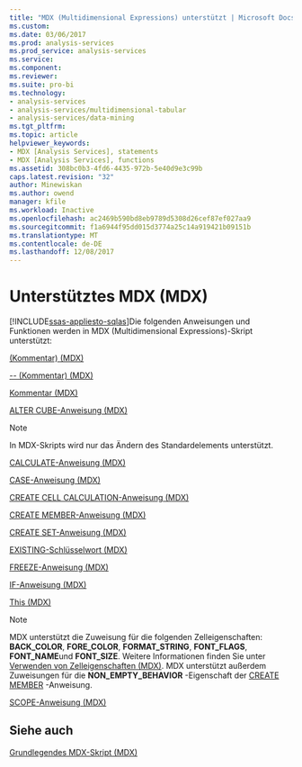 ```yaml
---
title: "MDX (Multidimensional Expressions) unterstützt | Microsoft Docs"
ms.custom: 
ms.date: 03/06/2017
ms.prod: analysis-services
ms.prod_service: analysis-services
ms.service: 
ms.component: 
ms.reviewer: 
ms.suite: pro-bi
ms.technology:
- analysis-services
- analysis-services/multidimensional-tabular
- analysis-services/data-mining
ms.tgt_pltfrm: 
ms.topic: article
helpviewer_keywords:
- MDX [Analysis Services], statements
- MDX [Analysis Services], functions
ms.assetid: 308bc0b3-4fd6-4435-972b-5e40d9e3c99b
caps.latest.revision: "32"
author: Minewiskan
ms.author: owend
manager: kfile
ms.workload: Inactive
ms.openlocfilehash: ac2469b590bd8eb9789d5308d26cef87ef027aa9
ms.sourcegitcommit: f1a6944f95dd015d3774a25c14a919421b09151b
ms.translationtype: MT
ms.contentlocale: de-DE
ms.lasthandoff: 12/08/2017
---
```

# <a name="supported-mdx-mdx"></a>Unterstütztes MDX (MDX)
[!INCLUDE[ssas-appliesto-sqlas](../../../includes/ssas-appliesto-sqlas.md)]Die folgenden Anweisungen und Funktionen werden in MDX (Multidimensional Expressions)-Skript unterstützt:  
  
 [&#40;Kommentar&#41; &#40;MDX&#41;](../../../mdx/comment-mdx-double-slash.md)  
  
 [-- &#40;Kommentar&#41; &#40;MDX&#41;](../../../mdx/comment-mdx-operator-reference.md)  
  
 [Kommentar &#40;MDX&#41;](../../../mdx/comment-mdx.md)  
  
 [ALTER CUBE-Anweisung &#40;MDX&#41;](../../../mdx/mdx-data-definition-alter-cube.md)  
  
> [!NOTE]  
>  In MDX-Skripts wird nur das Ändern des Standardelements unterstützt.  
  
 [CALCULATE-Anweisung &#40;MDX&#41;](../../../mdx/mdx-scripting-calculate.md)  
  
 [CASE-Anweisung &#40;MDX&#41;](../../../mdx/case-statement-mdx.md)  
  
 [CREATE CELL CALCULATION-Anweisung &#40;MDX&#41;](../../../mdx/mdx-data-definition-create-cell-calculation.md)  
  
 [CREATE MEMBER-Anweisung &#40;MDX&#41;](../../../mdx/mdx-data-definition-create-member.md)  
  
 [CREATE SET-Anweisung &#40;MDX&#41;](../../../mdx/mdx-data-definition-create-set.md)  
  
 [EXISTING-Schlüsselwort &#40;MDX&#41;](../../../analysis-services/multidimensional-models/mdx/mdx-query-existing-keyword.md)  
  
 [FREEZE-Anweisung &#40;MDX&#41;](../../../mdx/mdx-scripting-freeze.md)  
  
 [IF-Anweisung &#40;MDX&#41;](../../../mdx/mdx-scripting-if.md)  
  
 [This &#40;MDX&#41;](../../../mdx/this-mdx.md)  
  
> [!NOTE]  
>  MDX unterstützt die Zuweisung für die folgenden Zelleigenschaften: **BACK_COLOR**, **FORE_COLOR**, **FORMAT_STRING**, **FONT_FLAGS**, **FONT_NAME**und **FONT_SIZE**. Weitere Informationen finden Sie unter [Verwenden von Zelleigenschaften &#40;MDX&#41;](../../../analysis-services/multidimensional-models/mdx/mdx-cell-properties-using-cell-properties.md). MDX unterstützt außerdem Zuweisungen für die **NON_EMPTY_BEHAVIOR** -Eigenschaft der [CREATE MEMBER](../../../mdx/mdx-data-definition-create-member.md) -Anweisung.  
  
 [SCOPE-Anweisung &#40;MDX&#41;](../../../mdx/mdx-scripting-scope.md)  
  
## <a name="see-also"></a>Siehe auch  
 [Grundlegendes MDX-Skript &#40;MDX&#41;](../../../analysis-services/multidimensional-models/mdx/the-basic-mdx-script-mdx.md)  
  
  

